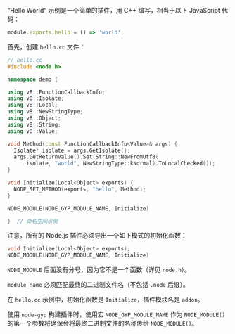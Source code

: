 
“Hello World” 示例是一个简单的插件，用 C++ 编写，相当于以下 JavaScript 代码：

```js
module.exports.hello = () => 'world';
```

首先，创建 `hello.cc` 文件：

```cpp
// hello.cc
#include <node.h>

namespace demo {

using v8::FunctionCallbackInfo;
using v8::Isolate;
using v8::Local;
using v8::NewStringType;
using v8::Object;
using v8::String;
using v8::Value;

void Method(const FunctionCallbackInfo<Value>& args) {
  Isolate* isolate = args.GetIsolate();
  args.GetReturnValue().Set(String::NewFromUtf8(
      isolate, "world", NewStringType::kNormal).ToLocalChecked());
}

void Initialize(Local<Object> exports) {
  NODE_SET_METHOD(exports, "hello", Method);
}

NODE_MODULE(NODE_GYP_MODULE_NAME, Initialize)

}  // 命名空间示例
```

注意，所有的 Node.js 插件必须导出一个如下模式的初始化函数：

```cpp
void Initialize(Local<Object> exports);
NODE_MODULE(NODE_GYP_MODULE_NAME, Initialize)
```

`NODE_MODULE` 后面没有分号，因为它不是一个函数（详见 `node.h`）。

`module_name` 必须匹配最终的二进制文件名（不包括 `.node` 后缀）。

在 `hello.cc` 示例中，初始化函数是 `Initialize`，插件模块名是 `addon`。

使用 `node-gyp` 构建插件时，使用宏 `NODE_GYP_MODULE_NAME` 作为 `NODE_MODULE()` 的第一个参数将确保会将最终二进制文件的名称传给 `NODE_MODULE()`。

